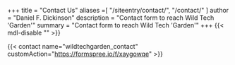 +++
title = "Contact Us"
aliases =[
	"/siteentry/contact/",
	"/contact/"
]
author = "Daniel F. Dickinson"
description = "Contact form to reach Wild Tech 'Garden'"
summary = "Contact form to reach Wild Tech 'Garden'"
+++
{{< mdl-disable "<!-- markdownlint-disable MD034 -->" >}}

{{< contact name="wildtechgarden_contact" customAction="https://formspree.io/f/xaygowqe" >}}
